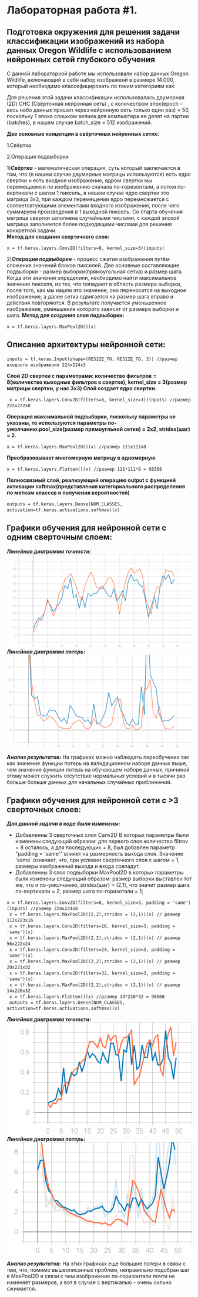 Лабораторная работа #1.
====
Подготовка окружения для решения задачи классификации изображений из набора
данных Oregon Wildlife с использованием нейронных сетей глубокого обучения
-----

С данной лабораторной работе мы использовали набор данных Oregon Wildlife, включающий в себя набор изображенй в размере 14.000, который необходимо классифицировать по таким категориям как: 

Для решения этой задачи классификации использовалась двумерная (2D) СНС (Свёрточная нейронная сеть) ,  с количеством эпох(epoch - весь набо данных прошел через нейронную сеть только один раз) = 50, поскольку 1 эпоха слишком велика для компьютера ее делят на партии (batches), в нашем случае batch_size = 512 изображений. 

**Две основные концепции в свёрточных нейронных сетях:**

1.Свёртка 

2.Операция подвыборки 

1)***Свёртка*** - математическая операция, суть который заключается в том, что (в нашем случае двумерные матрицы используются) есть ядро свертки и есть входное изображение, ядром свертки мы перемещаемся по изображению сначала по-горизонтали, а потом по-вертикали с шагом 1 пиксель, в нашем случае ядро свертки это матрица 3х3, при каждом перемещении ядро перемножается с соответсвтующими элементами входного изображения, после чего суммируем произведения в 1 выходной пиксель. Со старта обучения матрица свертки заполнена случайными числами, с каждой эпохой матрица заполняется более подходящими числами для решения конкретной задачи.  
**Метод для создания сверточного слоя:**  
 ```
 x = tf.keras.layers.Conv2D(filters=8, kernel_size=3)(inputs)
 ```
2)***Операция подвыборки*** - процесс сжатия изображения путём сложения значений блоков пикселей. Две основные составляющие подвыборки - размер выборки(прямоугольная сетка) и размер шага. Когда эти значения определили, необходимо найти максимальное значение пикселя, из тех, что попадают в область размера выборки, после того, как мы нашли это значение, оно переносится на выходное изображение, а далее сетка сдвигается на размер шага вправо и действия повторяются. В результате получается уменьшенное изображение, уменьшение которого зависит от размера выборки и шага. 
**Метод для создания слоя подвыборки:**
```
x = tf.keras.layers.MaxPool2D()(x)
```  
Описание архитектуры нейронной сети:
----

```
inputs = tf.keras.Input(shape=(RESIZE_TO, RESIZE_TO, 3)) //размер входного изображения 224х224х3
```
**Слой 2D свертки с параметрами: количество фильтров = 8(количество выходных фильтров в свертке), kernel_size = 3(размер матрицы свертки, у нас 3х3) Слой создает ядро свертки.**
```
 x = tf.keras.layers.Conv2D(filters=8, kernel_size=3)(inputs) //размер 222х222х8
 ```
 **Операция максимальной подвыборки, поскольку параметры не указаны, то используются параметры по-умолчанию:pool_size(размер прямоугльной сетки) = 2х2, strides(шаг) = 2.**
 ```
 x = tf.keras.layers.MaxPool2D()(x) //размер 111х111х8
 ```
 **Преобразовывает многомерную матрицу в одномерную**
 ```
 x = tf.keras.layers.Flatten()(x) //размер 111*111*8 = 98568
 ```
 **Полносвязный слой, реализующий операцию output c функцией активации softmax(представления категориального распределения по меткам классов и получения вероятностей)**
 ```
 outputs = tf.keras.layers.Dense(NUM_CLASSES, activation=tf.keras.activations.softmax)(x)
 ```
 Графики обучения для нейронной сети с одним сверточным слоем:
 ----
 
 ***Линейная диаграмма точности:*** 
 <img src="./epoch_categorical_accuracy_1.svg">
 ***Линейная диаграмма потерь:*** 
 <img src="./epoch_loss_1.svg">
 
 ***Анализ результатов:***
 На графиках можно наблюдать переобучение так как значение функции потерь на валидационном наборе данных выше, чем значение функции потерь на обучающем наборе данных, причиной этому может служить отсутствие нормальных условий и в тысячи раз больше больше данных для начальных случайных приближений.
 
 
 Графики обучения для нейронной сети с >3 сверточных слоев:
 ----
 ***Для данной задачи в коде были изменены:***
 * Добавленны 3 сверточных слоя Canv2D В которых параметры были изменены следующий образом: для первого слоя количество filtrov = 8 осталось, а для последующих + 8, был добавлен параметр "padding = 'same'" влияет на размерность выхода слоя. Значение 'same' означает, что, при условии сверточного слоя с шагом = 1, размеры изображений выхода и входа совпадут.
 * Добавленны 3 слоя подвыборки MaxPool2D в которых параметры были изменены следующий образом: размер выборки выставлен тот же, что и по-умолчанию, strides(шаг) = (2,1), что значит размер шага по-вертикали = 2, размер шага по-горизотали = 1;
 ```
 x = tf.keras.layers.Conv2D(filters=8, kernel_size=3, padding = 'same')(inputs) //размер 224х224х8
  x = tf.keras.layers.MaxPool2D((2,2),strides = (2,1))(x) // размер 112х223х16
  x = tf.keras.layers.Conv2D(filters=16, kernel_size=3, padding = 'same')(x) 
  x = tf.keras.layers.MaxPool2D((2,2),strides = (2,1))(x) // размер 56х222х24
  x = tf.keras.layers.Conv2D(filters=24, kernel_size=3, padding = 'same')(x) 
  x = tf.keras.layers.MaxPool2D((2,2),strides = (2,1))(x) // размер 28х221х32
  x = tf.keras.layers.Conv2D(filters=32, kernel_size=3, padding = 'same')(x) 
  x = tf.keras.layers.MaxPool2D((2,2),strides = (2,1))(x) // размер 14х220х32
  x = tf.keras.layers.Flatten()(x) //размер 14*220*32 = 98560
  outputs = tf.keras.layers.Dense(NUM_CLASSES, activation=tf.keras.activations.softmax)(x)
  ```
 
  ***Линейная диаграмма точности:*** 
 <img src="./epoch_categorical_accuracy_2.svg">
 ***Линейная диаграмма потерь:*** 
 <img src="./epoch_loss_2.svg">
 
  ***Анализ результатов:***
  На этих графиках еще большие потери в связи с тем, что, помимо вышеописанных проблем, неправильно подобран шаг в MaxPool2D в связи с чем изображение по-горизонтали почти не изменяет размеров, а вот в случае с вертикалью - очень сильно сжимается.




 
 
 


